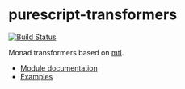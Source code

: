 purescript-transformers
=======================

[![Build Status](https://travis-ci.org/purescript/purescript-transformers.svg?branch=master)](https://travis-ci.org/purescript/purescript-transformers)

Monad transformers based on [mtl](http://hackage.haskell.org/package/mtl).

- [Module documentation](docs/)
- [Examples](examples/)
